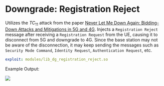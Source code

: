 # Downgrade: Registration Reject
Utilizes the $TC_{11}$ attack from the paper [Never Let Me Down Again: Bidding-Down Attacks and Mitigations in 5G and 4G](https://dl.acm.org/doi/10.1145/3558482.3581774). Injects a `Registration Reject` message after receiving a `Registration Request` from the UE, causing it to disconnect from 5G and downgrade to 4G. Since the base station may not be aware of the disconnection, it may keep sending the messages such as `Security Mode Command`, `Identity Request`, `Authentication Request`, etc.

```yaml
exploit: modules/lib_dg_registration_reject.so 
```
Example Output:

<img src="https://raw.githubusercontent.com/asset-group/Sni5Gect-5GNR-sniffing-and-exploitation/main/images/registration_reject_output.png"/>
